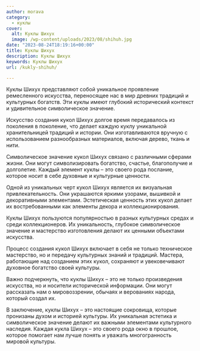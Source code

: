 ```yaml
---
author: morava
category:
  - куклы
cover:
  alt: Куклы Шихух
  image: /wp-content/uploads/2023/08/shihuh.jpg
date: "2023-08-24T18:19:16+00:00"
title: Куклы Шихух
description: Куклы Шихух
keywords: Куклы Шихух
url: /kukly-shihuh/

---
```

Куклы Шихух представляют собой уникальное проявление ремесленного искусства, переносящее нас в мир древних традиций и культурных богатств. Эти куклы имеют глубокий исторический контекст и удивительное символическое значение.

Искусство создания кукол Шихух долгое время передавалось из поколения в поколение, что делает каждую куклу уникальной хранительницей традиций и истории. Они изготавливаются вручную с использованием разнообразных материалов, включая дерево, ткань и нити.

Символическое значение кукол Шихух связано с различными сферами жизни. Они могут символизировать богатство, счастье, благополучие и долголетие. Каждый элемент куклы – это своего рода послание, которое носит в себе духовные и культурные ценности.

Одной из уникальных черт кукол Шихух является их визуальная привлекательность. Они украшаются яркими узорами, вышивкой и декоративными элементами. Эстетическая ценность этих кукол делает их востребованными как элементы декора и коллекционирования.

Куклы Шихух пользуются популярностью в разных культурных средах и среди коллекционеров. Их уникальность, глубокое символическое значение и мастерство изготовления делают их ценными объектами искусства.

Процесс создания кукол Шихух включает в себя не только техническое мастерство, но и передачу культурных знаний и традиций. Мастера, работающие над созданием этих кукол, сохраняют и увековечивают духовное богатство своей культуры.

Важно подчеркнуть, что куклы Шихух – это не только произведения искусства, но и носители исторической информации. Они могут рассказать нам о мировоззрении, обычаях и верованиях народа, который создал их.

В заключение, куклы Шихух – это настоящие сокровища, которые пронизаны духом и историей культуры. Их уникальная эстетика и символическое значение делают их важными элементами культурного наследия. Каждая кукла Шихух – это своего рода окно в прошлое, которое помогает нам лучше понять и уважать многогранность мировой культуры.
